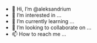 - 👋 Hi, I’m @aleksandrium
- 👀 I’m interested in ...
- 🌱 I’m currently learning ...
- 💞️ I’m looking to collaborate on ...
- 📫 How to reach me ...

<!---
aleksandrium/aleksandrium is a ✨ special ✨ repository because its `README.md` (this file) appears on your GitHub profile.
You can click the Preview link to take a look at your changes.
--->
